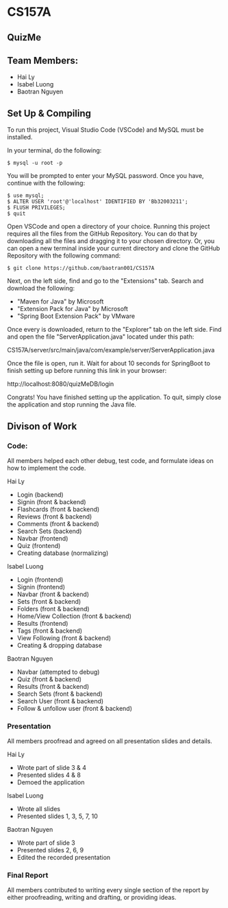 # CS157A

## QuizMe

## Team Members:
* Hai Ly
* Isabel Luong
* Baotran Nguyen

## Set Up & Compiling
To run this project, Visual Studio Code (VSCode) and MySQL must be installed.

In your terminal, do the following:

```
$ mysql -u root -p
```

You will be prompted to enter your MySQL password. Once you have, continue with the following:

```
$ use mysql;
$ ALTER USER 'root'@'localhost' IDENTIFIED BY 'Bb32003211';
$ FLUSH PRIVILEGES;
$ quit
```

Open VSCode and open a directory of your choice. Running this project requires all the files from the GitHub Repository. You can do that by downloading all the files and dragging it to your chosen directory. Or, you can open a new terminal inside your current directory and clone the GitHub Repository with the following command:

```
$ git clone https://github.com/baotran001/CS157A
```

Next, on the left side, find and go to the "Extensions" tab. Search and download the following:
* "Maven for Java" by Microsoft
* "Extension Pack for Java" by Microsoft
* "Spring Boot Extension Pack" by VMware

Once every is downloaded, return to the "Explorer" tab on the left side. Find and open the file "ServerApplication.java" located under this path:

CS157A/server/src/main/java/com/example/server/ServerApplication.java

Once the file is open, run it. Wait for about 10 seconds for SpringBoot to finish setting up before running this link in your browser:

http://localhost:8080/quizMeDB/login

Congrats! You have finished setting up the application. To quit, simply close the application and stop running the Java file.

## Divison of Work
### Code:
All members helped each other debug, test code, and formulate ideas on how to implement the code.

Hai Ly
* Login (backend)
* Signin (front & backend)
* Flashcards (front & backend)
* Reviews (front & backend)
* Comments (front & backend)
* Search Sets (backend)
* Navbar (frontend)
* Quiz (frontend)
* Creating database (normalizing)

Isabel Luong
* Login (frontend)
* Signin (frontend)
* Navbar (front & backend)
* Sets (front & backend)
* Folders (front & backend)
* Home/View Collection (front & backend)
* Results (frontend)
* Tags (front & backend)
* View Following (front & backend)
* Creating & dropping database

Baotran Nguyen
* Navbar (attempted to debug)
* Quiz (front & backend)
* Results (front & backend)
* Search Sets (front & backend)
* Search User (front & backend)
* Follow & unfollow user (front & backend)

### Presentation
All members proofread and agreed on all presentation slides and details.

Hai Ly
* Wrote part of slide 3 & 4
* Presented slides 4 & 8
* Demoed the application

Isabel Luong
* Wrote all slides
* Presented slides 1, 3, 5, 7, 10

Baotran Nguyen
* Wrote part of slide 3
* Presented slides 2, 6, 9
* Edited the recorded presentation

### Final Report
All members contributed to writing every single section of the report by either proofreading, writing and drafting, or providing ideas.
